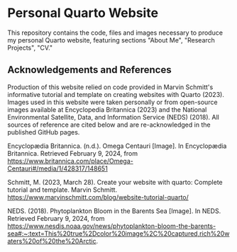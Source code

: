 # Personal Quarto Website 

This repository contains the code, files and images necessary to produce my personal Quarto website, featuring sections "About Me", "Research Projects", "CV." 

## Acknowledgements and References 
Production of this website relied on code provided in Marvin Schmitt's informative tutorial and template on creating websites with Quarto (2023). Images used in this website were taken personally or from open-source images available at Encyclopedia Britannica (2023) and the National Environmental Satellite, Data, and Information Service (NEDS) (2018). All sources of reference are cited below and are re-acknowledged in the published GitHub pages. 

Encyclopædia Britannica. (n.d.). Omega Centauri [Image]. In Encyclopædia Britannica. Retrieved February 9, 2024, from https://www.britannica.com/place/Omega-Centauri#/media/1/428317/148651

Schmitt, M. (2023, March 28). Create your website with quarto: Complete tutorial and template. Marvin Schmitt. https://www.marvinschmitt.com/blog/website-tutorial-quarto/ 

NEDS.  (2018). Phytoplankton Bloom in the Barents Sea [Image]. In NEDS. Retrieved February 9, 2024, from https://www.nesdis.noaa.gov/news/phytoplankton-bloom-the-barents-sea#:~:text=This%20true%2Dcolor%20image%2C%20captured,rich%20waters%20of%20the%20Arctic. 

